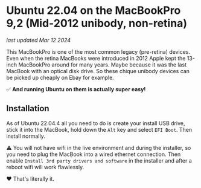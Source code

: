 # Ubuntu 22.04 on the MacBookPro 9,2 (Mid-2012 unibody, non-retina)
*last updated Mar 12 2024*

This MacBookPro is one of the most common legacy (pre-retina) devices. Even when the retina MacBooks were introduced in 2012 Apple kept the 13-inch MacBookPro around for many years. Maybe because it was the last MacBook with an optical disk drive. So these chique unibody devices can be picked up cheaply on Ebay for example.

✅ **And running Ubuntu on them is actually super easy!**

## Installation

As of Ubuntu 22.04.4 all you need to do is create your install USB drive, stick it into the MacBook, hold down the `Alt` key and select `EFI Boot`. Then install normally.

⚠️ You will not have wifi in the live environment and during the installer, so you need to plug the MacBook into a wired ethernet connection. Then enable `Install 3rd party drivers and software` in the installer and after a reboot wifi will work flawlessly.

❤️ That's literally it.
